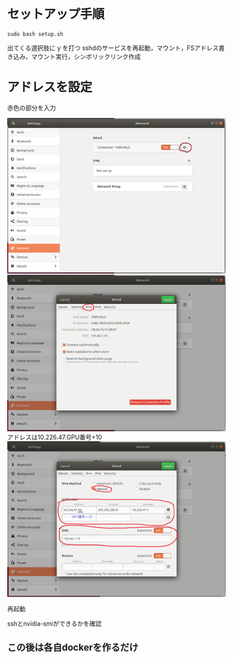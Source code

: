 # セットアップ手順

```
sudo bash setup.sh
```
出てくる選択肢に y を打つ
sshdのサービスを再起動，マウント，FSアドレス書き込み，マウント実行，シンボリックリンク作成

# アドレスを設定

赤色の部分を入力

![1](img1.png "これがアドレスの設定")
![2](img2.png "これがアドレスの設定")
アドレスは10.226.47.GPU番号+10
![3](img3.png "これがアドレスの設定")


再起動

sshとnvidia-smiができるかを確認

## この後は各自dockerを作るだけ

